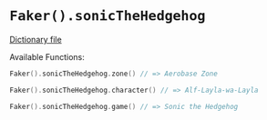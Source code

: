 # `Faker().sonicTheHedgehog`

[Dictionary file](../src/main/resources/locales/en/sonic_the_hedgehog.yml)

Available Functions:  
```kotlin
Faker().sonicTheHedgehog.zone() // => Aerobase Zone

Faker().sonicTheHedgehog.character() // => Alf-Layla-wa-Layla

Faker().sonicTheHedgehog.game() // => Sonic the Hedgehog
```

